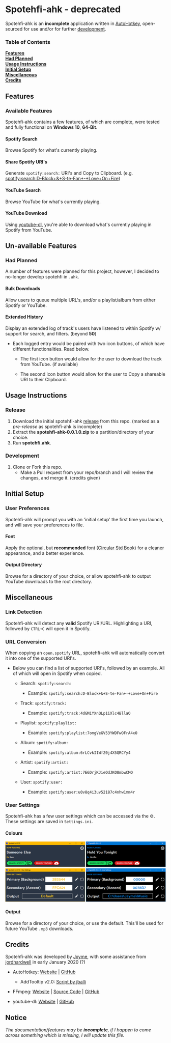 # Spotehfi-ahk - deprecated

Spotehfi-ahk is an __incomplete__ application written in [AutoHotkey](https://www.autohotkey.com/), open-sourced for use and/or for further [development](#usage-instructions). 

### Table of Contents

**[Features](#features)**<br>
**[Had Planned](#un-available-features)**<br>
**[Usage Instructions](#usage-instructions)**<br>
**[Initial Setup](#initial-setup)**<br>
**[Miscellaneous](#miscellaneous)**<br>
**[Credits](#credits)**

## Features

### Available Features

Spotehfi-ahk contains a few features, of which are complete, were tested and fully functional on **Windows 10**, **64-Bit**.

#### Spotify Search

Browse Spotify for what's currently playing.

#### Share Spotify URI's

Generate `spotify:search:` URI's and Copy to Clipboard. (e.g. [spotify:search:D-Block+&+S-te-Fan+-+Love+On+Fire](https://open.spotify.com/track/4Y0mxfotUhzTeFJySxhaD4?si=ga2iA8j6SbyvGUiUl_Dh_A))

#### YouTube Search

Browse YouTube for what's currently playing.

#### YouTube Download

Using [youtube-dl](https://github.com/ytdl-org/youtube-dl), you're able to download what's currently playing in Spotify from YouTube.

## Un-available Features

### Had Planned

A number of features were planned for this project, however, I decided to no-longer develop spotehfi in `.ahk`.

#### Bulk Downloads

Allow users to queue multiple URL's, and/or a playlist/album from either Spotify or YouTube.

#### Extended History

Display an extended log of track's users have listened to within Spotify w/ support for search, and filters. (beyond **50**)

  * Each logged entry would be paired with two icon buttons, of which have different functionalities. Read below.
  
      * The first icon button would allow for the user to download the track from YouTube. (if available)
      
      * The second icon button would allow for the user to Copy a shareable URI to their Clipboard.

## Usage Instructions

### Release

1. Download the initial spotehfi-ahk [release](https://github.com/Jxyme/spotehfi-ahk/releases/tag/v0.0.1.0) from this repo. (marked as a *pre-release* as spotehfi-ahk is incomplete)
2. Extract the **spotehfi-ahk-0.0.1.0.zip** to a partition/directory of your choice.
3. Run **spotehfi.ahk**.

### Development

1. Clone or Fork this repo.
   * Make a Pull request from your repo/branch and I will review the changes, and merge it. (credits given)
   
## Initial Setup

### User Preferences

Spotehfi-ahk will prompt you with an 'initial setup' the first time you launch, and will save your preferences to file.

#### Font

Apply the optional, but **recommended** font ([Circular Std Book](https://github.com/ixahmedxi/circular-std)) for a cleaner appearance, and a better experience.

#### Output Directory

Browse for a directory of your choice, or allow spotehfi-ahk to output YouTube downloads to the root directory.

## Miscellaneous

### Link Detection

Spotehfi-ahk will detect any __valid__ Spotify URI/URL. Highlighting a URI, followed by `CTRL+C` will open it in Spotify.

### URL Conversion

When copying an `open.spotify` URL, spotehfi-ahk will automatically convert it into one of the supported URI's.
* Below you can find a list of supported URI's, followed by an example. All of which will open in Spotify when copied.
   * Search: `spotify:search:` 
   
      * Example: `spotify:search:D-Block+&+S-te-Fan+-+Love+On+Fire`
      
   * Track: `spotify:track:`
   
      * Example: `spotify:track:4dGMiYXnQLp1iXlc4BllaO`
      
   * Playlist: `spotify:playlist:`
   
      * Example: `spotify:playlist:7omgVeGV53YWDFwOFrA4xO`
      
   * Album: `spotify:album:`
   
      * Example: `spotify:album:6rLCvkI1WfZ0j4X5QRCYy4`
      
   * Artist: `spotify:artist:`
   
      * Example: `spotify:artist:7E6DrjKJieOdJKO8mbwCMO`
      
   * User: `spotify:user:`
   
      * Example: `spotify:user:u0v8q4i3uv52187c4nhw1mm4r`

### User Settings

Spotehfi-ahk has a few user settings which can be accessed via the :gear:. These settings are saved in `Settings.ini`.

#### Colours

![Colours](https://github.com/Jxyme/spotehfi-ahk/blob/master/screenshots/Colours.png?raw=true)

#### Output

Browse for a directory of your choice, or use the default. This'll be used for future YouTube `.mp3` downloads.

## Credits

Spotehfi-ahk was developed by [Jxyme](https://github.com/Jxyme), with some assistance from [jordhardwell](https://github.com/jordhardwell) in early January 2020 (?)

* AutoHotkey: [Website](https://www.autohotkey.com/) | [GitHub](https://github.com/AutoHotkey/AutoHotkey)
  * AddTooltip v2.0: [Script by jballi](https://www.autohotkey.com/boards/viewtopic.php?f=6&t=30079)

* FFmpeg: [Website](https://www.ffmpeg.org/) | [Source Code](https://www.ffmpeg.org/download.html#get-sources) | [GitHub](https://github.com/FFmpeg/FFmpeg)
* youtube-dl: [Website](http://ytdl-org.github.io/youtube-dl/) | [GitHub](https://github.com/ytdl-org/youtube-dl/)

## Notice

*The documentation/features may be __incomplete__, if I happen to come across something which is missing, I will update this file.*
